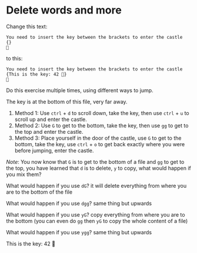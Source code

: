 # Delete words and more

Change this text:

```text
You need to insert the key between the brackets to enter the castle
{}
🏰
```

to this:

```text
You need to insert the key between the brackets to enter the castle
{This is the key: 42 🔑}
🏰
```

Do this exercise multiple times, using different ways to jump.

The key is at the bottom of this file, very far away.

1. Method 1: Use `ctrl` + `d` to scroll down, take the key, then use `ctrl` + `u` to scroll up and enter the castle.
2. Method 2: Use `G` to get to the bottom, take the key, then use `gg` to get to the top and enter the castle.
3. Method 3: Place yourself in the door of the castle, use `G` to get to the bottom, take the key, use `ctrl` + `o` to get back exactly where you were before jumping, enter the castle.

*Note*: You now know that `G` is to get to the bottom of a file and `gg` to get to the top, you have learned that `d` is to delete, `y` to copy, what would happen if you mix them?

What would happen if you use `dG`? it will delete everything from where you are to the bottom of the file

What would happen if you use `dgg`? same thing but upwards

What would happen if you use `yG`? copy everything from where you are to the bottom (you can even do `gg` then `yG` to copy the whole content of a file)

What would happen if you use `ygg`? same thing but upwards












































































































































































































































































































































































































































































































































































































































































































































































































































































































































































































































This is the key: 42 🔑
